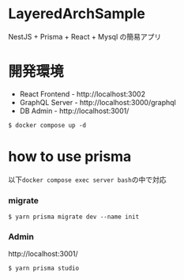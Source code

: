 # LayeredArchSample
NestJS + Prisma + React + Mysql の簡易アプリ

# 開発環境

- React Frontend  - http://localhost:3002
- GraphQL Server  - http://localhost:3000/graphql
- DB Admin - http://localhost:3001/

```
$ docker compose up -d
```

# how to use prisma
以下`docker compose exec server bash`の中で対応

### migrate
```
$ yarn prisma migrate dev --name init
```
### Admin
http://localhost:3001/
```
$ yarn prisma studio
```
